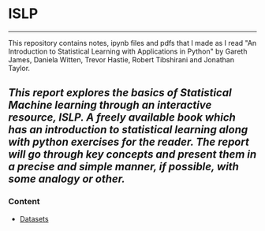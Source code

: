 # ISLP
---
This repository contains notes, ipynb files and pdfs that I made as I read "An Introduction to Statistical Learning with Applications in Python" by Gareth James, Daniela Witten, Trevor Hastie, Robert Tibshirani and Jonathan Taylor. 


*This report explores the basics of Statistical Machine learning through an interactive resource, ISLP. A freely available book which has an introduction to statistical learning along with python exercises for the reader. The report will go through key concepts and present them in a precise and simple manner, if possible, with some analogy or other.*
---

### Content
- [Datasets](Datasets.md)
